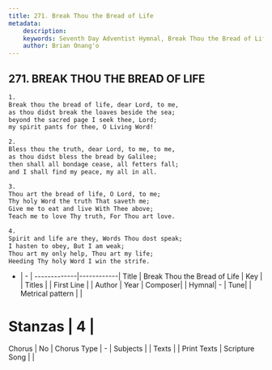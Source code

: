 ```yaml
---
title: 271. Break Thou the Bread of Life
metadata:
    description: 
    keywords: Seventh Day Adventist Hymnal, Break Thou the Bread of Life, , 
    author: Brian Onang'o
---
```



## 271. BREAK THOU THE BREAD OF LIFE

```txt
1.
Break thou the bread of life, dear Lord, to me,
as thou didst break the loaves beside the sea;
beyond the sacred page I seek thee, Lord;
my spirit pants for thee, O Living Word!

2.
Bless thou the truth, dear Lord, to me, to me,
as thou didst bless the bread by Galilee;
then shall all bondage cease, all fetters fall;
and I shall find my peace, my all in all.

3.
Thou art the bread of life, O Lord, to me;
Thy holy Word the truth That saveth me;
Give me to eat and live With Thee above;
Teach me to love Thy truth, For Thou art love.

4.
Spirit and life are they, Words Thou dost speak;
I hasten to obey, But I am weak;
Thou art my only help, Thou art my life;
Heeding Thy holy Word I win the strife.
```

- |   -  |
-------------|------------|
Title | Break Thou the Bread of Life |
Key |  |
Titles |  |
First Line |  |
Author | 
Year | 
Composer|  |
Hymnal|  - |
Tune|  |
Metrical pattern | |
# Stanzas | 4 |
Chorus | No |
Chorus Type | - |
Subjects |  |
Texts |  |
Print Texts | 
Scripture Song |  |
  
